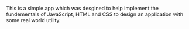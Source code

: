 This is a simple app which was desgined to help implement the fundementals of JavaScript, HTML and CSS to design an application with some real world utility.
